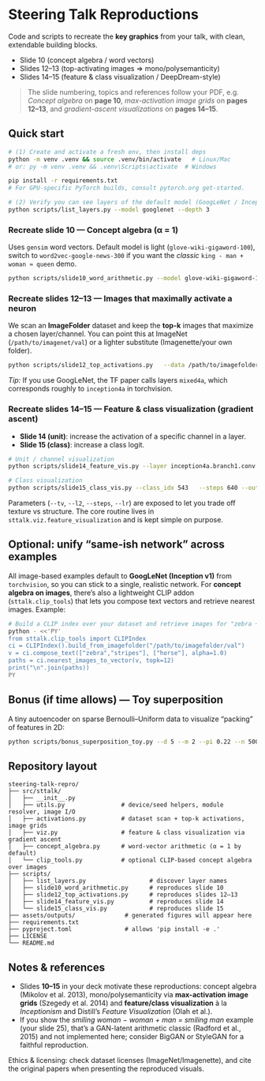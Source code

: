 
# Steering Talk Reproductions

Code and scripts to recreate the **key graphics** from your talk, with clean, extendable building blocks.
- Slide 10 (concept algebra / word vectors)
- Slides 12–13 (top-activating images ⇒ mono/polysemanticity)
- Slides 14–15 (feature & class visualization / DeepDream-style)

> The slide numbering, topics and references follow your PDF, e.g. *Concept algebra* on **page 10**, *max-activation image grids* on **pages 12–13**, and *gradient-ascent visualizations* on **pages 14–15**.


## Quick start

```bash
# (1) Create and activate a fresh env, then install deps
python -m venv .venv && source .venv/bin/activate   # Linux/Mac
# or: py -m venv .venv && .venv\Scripts\activate  # Windows

pip install -r requirements.txt
# For GPU-specific PyTorch builds, consult pytorch.org get-started.

# (2) Verify you can see layers of the default model (GoogLeNet / Inception v1):
python scripts/list_layers.py --model googlenet --depth 3
```

### Recreate slide 10 — Concept algebra (α = 1)

Uses `gensim` word vectors. Default model is light (`glove-wiki-gigaword-100`), switch to
`word2vec-google-news-300` if you want the *classic* `king - man + woman ≈ queen` demo.

```bash
python scripts/slide10_word_arithmetic.py --model glove-wiki-gigaword-100   --pos king woman --neg man --alpha 1.0
```

### Recreate slides 12–13 — Images that maximally activate a neuron

We scan an **ImageFolder** dataset and keep the **top-k** images that maximize a chosen
layer/channel. You can point this at ImageNet (`/path/to/imagenet/val`) or a lighter substitute
(Imagenette/your own folder).

```bash
python scripts/slide12_top_activations.py   --data /path/to/imagefolder_or_imagenet/val   --layer inception4a.branch1.conv --channel 11 --k 16   --out assets/outputs/slide12_grid.png
```

*Tip:* If you use GoogLeNet, the TF paper calls layers `mixed4a`, which corresponds roughly to
`inception4a` in torchvision.

### Recreate slides 14–15 — Feature & class visualization (gradient ascent)

- **Slide 14 (unit)**: increase the activation of a specific channel in a layer.
- **Slide 15 (class)**: increase a class logit.

```bash
# Unit / channel visualization
python scripts/slide14_feature_vis.py --layer inception4a.branch1.conv --channel 11   --steps 512 --out assets/outputs/slide14_unit11.png

# Class visualization
python scripts/slide15_class_vis.py --class_idx 543   --steps 640 --out assets/outputs/slide15_class543.png
```

Parameters (`--tv`, `--l2`, `--steps`, `--lr`) are exposed to let you trade off texture vs structure.
The core routine lives in `sttalk.viz.feature_visualization` and is kept simple on purpose.


## Optional: unify “same-ish network” across examples

All image-based examples default to **GoogLeNet (Inception v1)** from `torchvision`, so you can stick
to a single, realistic network. For **concept algebra on images**, there’s also a lightweight CLIP
addon (`sttalk.clip_tools`) that lets you compose text vectors and retrieve nearest images. Example:

```bash
# Build a CLIP index over your dataset and retrieve images for "zebra + stripes - horse"
python - <<'PY'
from sttalk.clip_tools import CLIPIndex
ci = CLIPIndex().build_from_imagefolder("/path/to/imagefolder/val")
v = ci.compose_text(["zebra","stripes"], ["horse"], alpha=1.0)
paths = ci.nearest_images_to_vector(v, topk=12)
print("\n".join(paths))
PY
```


## Bonus (if time allows) — Toy superposition

A tiny autoencoder on sparse Bernoulli–Uniform data to visualize “packing” of features in 2D:

```bash
python scripts/bonus_superposition_toy.py --d 5 --m 2 --pi 0.22 --n 50000   --epochs 15 --out assets/outputs/bonus_superposition.png
```


## Repository layout

```
steering-talk-repro/
├── src/sttalk/
│   ├── __init__.py
│   ├── utils.py                # device/seed helpers, module resolver, image I/O
│   ├── activations.py          # dataset scan + top-k activations, image grids
│   ├── viz.py                  # feature & class visualization via gradient ascent
│   ├── concept_algebra.py      # word-vector arithmetic (α = 1 by default)
│   └── clip_tools.py           # optional CLIP-based concept algebra over images
├── scripts/
│   ├── list_layers.py                  # discover layer names
│   ├── slide10_word_arithmetic.py      # reproduces slide 10
│   ├── slide12_top_activations.py      # reproduces slides 12–13
│   ├── slide14_feature_vis.py          # reproduces slide 14
│   └── slide15_class_vis.py            # reproduces slide 15
├── assets/outputs/              # generated figures will appear here
├── requirements.txt
├── pyproject.toml               # allows 'pip install -e .'
├── LICENSE
└── README.md
```


## Notes & references

- Slides **10–15** in your deck motivate these reproductions: concept algebra (Mikolov et al.
  2013), mono/polysemanticity via **max-activation image grids** (Szegedy et al. 2014) and
  **feature/class visualization** à la *Inceptionism* and Distill’s *Feature Visualization* (Olah et al.).
- If you show the *smiling woman − woman + man = smiling man* example (your slide 25), that’s a
  GAN-latent arithmetic classic (Radford et al., 2015) and not implemented here; consider BigGAN or
  StyleGAN for a faithful reproduction.

Ethics & licensing: check dataset licenses (ImageNet/Imagenette), and cite the original papers when
presenting the reproduced visuals.

